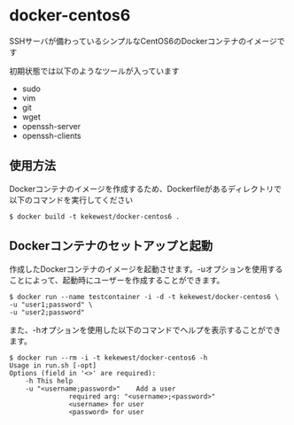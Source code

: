 # docker-centos6
SSHサーバが備わっているシンプルなCentOS6のDockerコンテナのイメージです

初期状態では以下のようなツールが入っています

- sudo
- vim
- git
- wget
- openssh-server
- openssh-clients

## 使用方法
Dockerコンテナのイメージを作成するため、Dockerfileがあるディレクトリで以下のコマンドを実行してください
```
$ docker build -t kekewest/docker-centos6 .
```

## Dockerコンテナのセットアップと起動
作成したDockerコンテナのイメージを起動させます。-uオプションを使用することによって、起動時にユーザーを作成することができます。
```
$ docker run --name testcontainer -i -d -t kekewest/docker-centos6 \
-u "user1;password" \
-u "user2;password"
```
また、-hオプションを使用した以下のコマンドでヘルプを表示することができます。
```
$ docker run --rm -i -t kekewest/docker-centos6 -h
Usage in run.sh [-opt]
Options (field in '<>' are required):
    -h This help
    -u "<username;password>"    Add a user
               required arg: "<username>;<password>"
               <username> for user
               <password> for user

```

